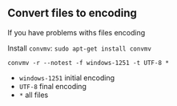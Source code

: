 ## Convert files to encoding

If you have problems withs files encoding

Install `convmv`: `sudo apt-get install convmv`

`convmv -r --notest -f windows-1251 -t UTF-8 *`

- `windows-1251` initial encoding
- `UTF-8` final encoding
- `*` all files